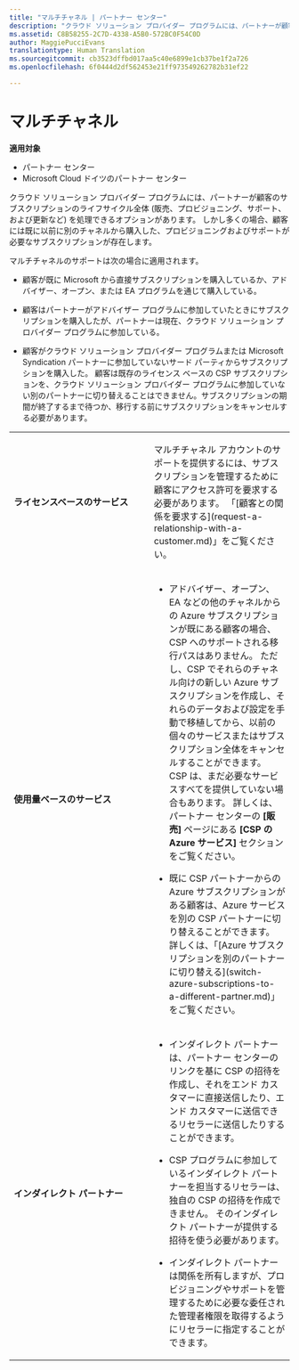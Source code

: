 ```yaml
---
title: "マルチチャネル | パートナー センター"
description: "クラウド ソリューション プロバイダー プログラムには、パートナーが顧客のサブスクリプションのライフサイクル全体 (販売、プロビジョニング、サポート、および更新など) を処理できるオプションがあります。"
ms.assetid: C8B58255-2C7D-4338-A5B0-572BC0F54C0D
author: MaggiePucciEvans
translationtype: Human Translation
ms.sourcegitcommit: cb3523dffbd017aa5c40e6899e1cb37be1f2a726
ms.openlocfilehash: 6f0444d2df562453e21ff973549262782b31ef22

---
```


# マルチチャネル

**適用対象**

-  パートナー センター
-  Microsoft Cloud ドイツのパートナー センター

クラウド ソリューション プロバイダー プログラムには、パートナーが顧客のサブスクリプションのライフサイクル全体 (販売、プロビジョニング、サポート、および更新など) を処理できるオプションがあります。 しかし多くの場合、顧客には既に以前に別のチャネルから購入した、プロビジョニングおよびサポートが必要なサブスクリプションが存在します。

マルチチャネルのサポートは次の場合に適用されます。

-   顧客が既に Microsoft から直接サブスクリプションを購入しているか、アドバイザー、オープン、または EA プログラムを通じて購入している。

-   顧客はパートナーがアドバイザー プログラムに参加していたときにサブスクリプションを購入したが、パートナーは現在、クラウド ソリューション プロバイダー プログラムに参加している。

-   顧客がクラウド ソリューション プロバイダー プログラムまたは Microsoft Syndication パートナーに参加していないサード パーティからサブスクリプションを購入した。 顧客は既存のライセンス ベースの CSP サブスクリプションを、クラウド ソリューション プロバイダー プログラムに参加していない別のパートナーに切り替えることはできません。サブスクリプションの期間が終了するまで待つか、移行する前にサブスクリプションをキャンセルする必要があります。

<table>
<colgroup>
<col width="50%" />
<col width="50%" />
</colgroup>
<tbody>
<tr class="odd">
<td><p><strong>ライセンスベースのサービス</strong></p></td>
<td><p>マルチチャネル アカウントのサポートを提供するには、サブスクリプションを管理するために顧客にアクセス許可を要求する必要があります。 「[顧客との関係を要求する](request-a-relationship-with-a-customer.md)」をご覧ください。</p></td>
</tr>
<tr class="even">
<td><p><strong>使用量ベースのサービス</strong></p></td>
<td><ul>
<li><p>アドバイザー、オープン、EA などの他のチャネルからの Azure サブスクリプションが既にある顧客の場合、CSP へのサポートされる移行パスはありません。 ただし、CSP でそれらのチャネル向けの新しい Azure サブスクリプションを作成し、それらのデータおよび設定を手動で移植してから、以前の個々のサービスまたはサブスクリプション全体をキャンセルすることができます。 CSP は、まだ必要なサービスすべてを提供していない場合もあります。 詳しくは、パートナー センターの <strong>[販売]</strong> ページにある <strong>[CSP の Azure サービス]</strong> セクションをご覧ください。</p></li>
<li><p>既に CSP パートナーからの Azure サブスクリプションがある顧客は、Azure サービスを別の CSP パートナーに切り替えることができます。 詳しくは、「[Azure サブスクリプションを別のパートナーに切り替える](switch-azure-subscriptions-to-a-different-partner.md)」をご覧ください。</p></li>
</ul></td>
</tr>
<tr class="odd">
<td><p><strong>インダイレクト パートナー</strong></p></td>
<td><ul>
<li><p>インダイレクト パートナーは、パートナー センターのリンクを基に CSP の招待を作成し、それをエンド カスタマーに直接送信したり、エンド カスタマーに送信できるリセラーに送信したりすることができます。</p></li>
<li><p>CSP プログラムに参加しているインダイレクト パートナーを担当するリセラーは、独自の CSP の招待を作成できません。 そのインダイレクト パートナーが提供する招待を使う必要があります。</p></li>
<li><p>インダイレクト パートナーは関係を所有しますが、プロビジョニングやサポートを管理するために必要な委任された管理者権限を取得するようにリセラーに指定することができます。</p></li>
</ul></td>
</tr>
</tbody>
</table>

 

 

 






<!--HONumber=Jan17_HO2-->


